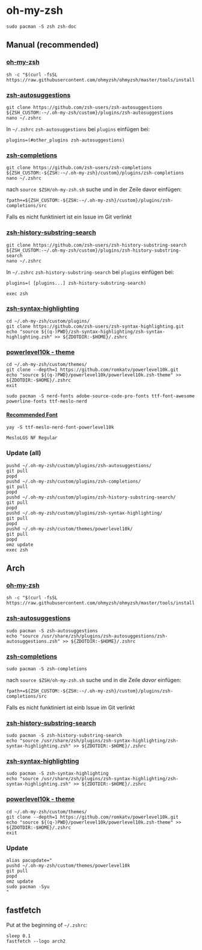 # oh-my-zsh
```
sudo pacman -S zsh zsh-doc
```

## Manual (recommended)
### [oh-my-zsh](https://github.com/ohmyzsh/ohmyzsh/wiki)
```
sh -c "$(curl -fsSL https://raw.githubusercontent.com/ohmyzsh/ohmyzsh/master/tools/install.sh)"
```
### [zsh-autosuggestions](https://github.com/zsh-users/zsh-autosuggestions/blob/master/INSTALL.md)
```
git clone https://github.com/zsh-users/zsh-autosuggestions ${ZSH_CUSTOM:-~/.oh-my-zsh/custom}/plugins/zsh-autosuggestions
nano ~/.zshrc
```
In `~/.zshrc` `zsh-autosuggestions` bei `plugins` einfügen bei:

```
plugins=(#other_plugins zsh-autosuggestions)
```

### [zsh-completions](https://github.com/zsh-users/zsh-completions)
```
git clone https://github.com/zsh-users/zsh-completions ${ZSH_CUSTOM:-${ZSH:-~/.oh-my-zsh}/custom}/plugins/zsh-completions
nano ~/.zshrc
```
nach `source $ZSH/oh-my-zsh.sh` suche und in der Zeile davor einfügen:

```
fpath+=${ZSH_CUSTOM:-${ZSH:-~/.oh-my-zsh}/custom}/plugins/zsh-completions/src
```

Falls es nicht funktiniert ist ein Issue im Git verlinkt

### [zsh-history-substring-search](https://github.com/zsh-users/zsh-history-substring-search)
``` 
git clone https://github.com/zsh-users/zsh-history-substring-search ${ZSH_CUSTOM:-~/.oh-my-zsh/custom}/plugins/zsh-history-substring-search
nano ~/.zshrc
```
In `~/.zshrc` `zsh-history-substring-search` bei `plugins` einfügen bei:
```
plugins=( [plugins...] zsh-history-substring-search)
```
```
exec zsh
```
### [zsh-syntax-highlighting](https://github.com/zsh-users/zsh-syntax-highlighting)
```
cd ~/.oh-my-zsh/custom/plugins/
git clone https://github.com/zsh-users/zsh-syntax-highlighting.git
echo "source ${(q-)PWD}/zsh-syntax-highlighting/zsh-syntax-highlighting.zsh" >> ${ZDOTDIR:-$HOME}/.zshrc
```
### [powerlevel10k - theme](https://github.com/romkatv/powerlevel10k)
```
cd ~/.oh-my-zsh/custom/themes/
git clone --depth=1 https://github.com/romkatv/powerlevel10k.git
echo "source ${(q-)PWD}/powerlevel10k/powerlevel10k.zsh-theme" >> ${ZDOTDIR:-$HOME}/.zshrc
exit
```
```
sudo pacman -S nerd-fonts adobe-source-code-pro-fonts ttf-font-awesome powerline-fonts ttf-meslo-nerd 
```
#### [Recommended Font](https://github.com/romkatv/powerlevel10k/blob/master/font.md)
```
yay -S ttf-meslo-nerd-font-powerlevel10k 
```
```
MesloLGS NF Regular
```

### Update (all)
```
pushd ~/.oh-my-zsh/custom/plugins/zsh-autosuggestions/
git pull
popd
pushd ~/.oh-my-zsh/custom/plugins/zsh-completions/
git pull
popd
pushd ~/.oh-my-zsh/custom/plugins/zsh-history-substring-search/
git pull
popd
pushd ~/.oh-my-zsh/custom/plugins/zsh-syntax-highlighting/
git pull
popd
pushd ~/.oh-my-zsh/custom/themes/powerlevel10k/
git pull
popd
omz update
exec zsh
```

## Arch
### [oh-my-zsh](https://github.com/ohmyzsh/ohmyzsh/wiki)
```
sh -c "$(curl -fsSL https://raw.githubusercontent.com/ohmyzsh/ohmyzsh/master/tools/install.sh)"
```

### [zsh-autosuggestions](https://github.com/zsh-users/zsh-autosuggestions/blob/master/INSTALL.md)
```
sudo pacman -S zsh-autosuggestions
echo "source /usr/share/zsh/plugins/zsh-autosuggestions/zsh-autosuggestions.zsh" >> ${ZDOTDIR:-$HOME}/.zshrc
```

### [zsh-completions](https://github.com/zsh-users/zsh-completions)
```
sudo pacman -S zsh-completions
```
nach `source $ZSH/oh-my-zsh.sh` suche und in die Zeile *davor* einfügen:
```
fpath+=${ZSH_CUSTOM:-${ZSH:-~/.oh-my-zsh}/custom}/plugins/zsh-completions/src
```
Falls es nicht funktiniert ist einb Issue im Git verlinkt

### [zsh-history-substring-search](https://github.com/zsh-users/zsh-history-substring-search)
``` 
sudo pacman -S zsh-history-substring-search
echo "source /usr/share/zsh/plugins/zsh-syntax-highlighting/zsh-syntax-highlighting.zsh" >> ${ZDOTDIR:-$HOME}/.zshrc
```

### [zsh-syntax-highlighting](https://github.com/zsh-users/zsh-syntax-highlighting)
```
sudo pacman -S zsh-syntax-highlighting
echo "source /usr/share/zsh/plugins/zsh-syntax-highlighting/zsh-syntax-highlighting.zsh" >> ${ZDOTDIR:-$HOME}/.zshrc
```

### [powerlevel10k - theme](https://github.com/romkatv/powerlevel10k)
```
cd ~/.oh-my-zsh/custom/themes/
git clone --depth=1 https://github.com/romkatv/powerlevel10k.git
echo "source ${(q-)PWD}/powerlevel10k/powerlevel10k.zsh-theme" >> ${ZDOTDIR:-$HOME}/.zshrc
exit
```

### Update
```
alias pacupdate="
pushd ~/.oh-my-zsh/custom/themes/powerlevel10k
git pull
popd
omz update
sudo pacman -Syu
"

```

## fastfetch
Put at the beginning of `~/.zshrc`:
```
sleep 0.1
fastfetch --logo arch2
```
